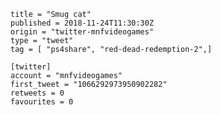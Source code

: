 ```
title = "Smug cat"
published = 2018-11-24T11:30:30Z
origin = "twitter-mnfvideogames"
type = "tweet"
tag = [ "ps4share", "red-dead-redemption-2",]

[twitter]
account = "mnfvideogames"
first_tweet = "1066292973950902282"
retweets = 0
favourites = 0
```

<p class='image'><img src='https://mnf.m17s.net/2018/11/24/Dsw7zunW0AAIXkW.jpg' alt=''></p>

